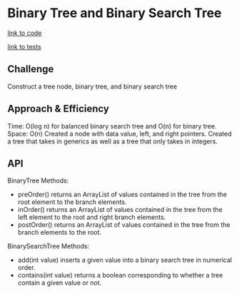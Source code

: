 # Binary Tree and Binary Search Tree

[link to code](https://github.com/RomellPineda/data-structures-and-algorithms/code401challenges/src/main/java/code401challenges/tree)

[link to tests](https://github.com/RomellPineda/data-structures-and-algorithms/code401challenges/src/test/java/code401challenges/tree)

## Challenge
Construct a tree node, binary tree, and binary search tree

## Approach & Efficiency
Time: O(log n) for balanced binary search tree and O(n) for binary tree.
Space: O(n)
Created a node with data value, left, and right pointers.  Created a tree that takes in generics as well as a tree that only takes in integers.

## API
BinaryTree Methods:
- preOrder() returns an ArrayList of values contained in the tree from the root element to the branch elements.
- inOrder() returns an ArrayList of values contained in the tree from the left element to the root and right branch elements.
- postOrder() returns an ArrayList of values contained in the tree from the branch elements to the root.

BinarySearchTree Methods:
- add(int value) inserts a given value into a binary search tree in numerical order.
- contains(int value) returns a boolean corresponding to whether a tree contain a given value or not.
